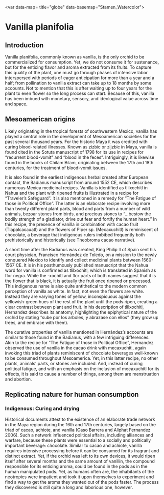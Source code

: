 <var data-essay data-layout="vtl"></var>
<var data-map= title="globe" data-basemap="Stamen_Watercolor"></var>
<var id="Q7224923"></var>
<var id="Q13703" data-aliases="Mesoamerican"></var>

# Vanilla planifolia

## Introduction

Vanilla planifolia, commonly known as vanilla, is the only orchid to be commercialized for consumption. Yet, we do not consume it for sustenance, but for the enticing flavor and aroma extracted from its fruits. To capture this quality of the plant, one must go through phases of intensive labor interspersed with periods of eager anticipation for more than a year and a half; from pollination to vanilla extract can take up to 18 months by some accounts. Not to mention that this is after waiting up to four years for the plant to even flower so the long process can start. Because of this, vanilla has been imbued with monetary, sensory, and ideological value across time and space.

## Mesoamerican origins

Likely originating in the tropical forests of southwestern Mexico, vanilla has played a central role in the development of Mesoamerican societies for the past several thousand years. For the historic Maya it was credited with curing blood-related illnesses. Known as zizbic or zijzbic in Maya, vanilla is found cited in the Sotuta manuscript of 1798 for its use in recipes for “recurrent blood-vomit” and “blood in the feces”. Intriguingly, it is likewise found in the books of Chilam Bilam, originating between the 17th and 18th centuries, for the treatment of blood-vomit issues. 

It is also found in the earliest indigenous herbal created after European contact, the Badianus manuscript from around 1552 CE, which describes numerous Mexica medicinal recipes. Vanilla is identified as tlilxochitl in Nahua and the plant with ripened fruits is illustrated in a recipe for “Traveler’s Safeguard”. It is also mentioned in a remedy for “The Fatigue of those in Political Office”. The latter is an elaborate recipe involving more than twenty different plant parts, blood and parts from a number of wild animals, bezoar stones from birds, and precious stones to “…bestow the bodily strength of a gladiator, drive out fear and fortify the human heart.” In this recipe, the presence of vanilla in combination with cacao fruit (Tlapalcacauatl) and the flowers of Piper sp. (Mecaxuchitl) is reminiscent of chocolate, a beverage that indigenous rulers imbibed frequently both prehistorically and historically (see Theobroma cacao narrative). 

A short time after the Badianus was created, King Philip II of Spain sent his court physician, Francisco Hernández de Toledo, on a mission to the newly conquered Mexico to identify and collect medicinal plants between 1560-1567 CE.  It is in his posthumously published manuscript that the Nahua word for vanilla is confirmed as tlilxochitl, which is translated in Spanish as flor negra. While the -xochitl and flor parts of both names suggest that it is the flower that is black, it is actually the fruit once ripened or processed. This indigenous name is also quite antithetical to the modern common perception of vanilla as white. In fact, not even the flowers are white. Instead they are varying tones of yellow, inconspicuous against the yellowish-green hues of the rest of the plant until the pods ripen, creating a clear contrast between plant and fruit. In his description of tlilxochitl, Hernandez describes its anatomy, highlighting the epiphytical nature of the orchid by stating “sube por los arboles, y abrazase con ellos” (they grow up trees, and embrace with them).
	
The curative properties of vanilla mentioned in Hernández’s accounts are similar to those found in the Badianus, with a few intriguing differences. Akin to the recipe for “The Fatigue of those in Political Office”, Hernandez observed the use of vanilla in the cacao drink with mecaxuchitl, again invoking this triad of plants reminiscent of chocolate beverages well-known to be consumed throughout Mesoamerica. Yet, in this latter recipe, no other plants, animals’ parts, or stones are included. And, instead of curing political fatigue, and with an emphasis on the inclusion of mecaxuchitl for its effects, it is said to cause a number of things, among them are menstruation and abortion.

## Replicating nature for human consumption

### Indigenous: Curing and drying

Historical documents attest to the existence of an elaborate trade network in the Maya region during the 16th and 17th centuries, largely based on the triad of cacao, achiote, and vanilla (Caso Barrera and Aliphat Fernandez 2006). Such a network influenced political affairs, including alliances and warfare, because these plants were essential to a socially and politically important beverage: chocolate. Similar to cacao and achiote, vanilla requires intensive processing before it can be consumed for its fragrant and distinct extract. Yet, if the orchid was left to its own devices, it would ripen itself after several months and the same amount of vanillin, the compound responsible for its enticing aroma, could be found in the pods as in the human manipulated pods. Yet, as humans often are, the inhabitants of the neotropics were impatient and took it upon themselves to experiment and find a way to get the aroma they wanted out of the pods faster. The process they discovered is still quite a long and laborious one, however.
